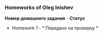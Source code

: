 
### Homeworks of Oleg Inishev

**Номер домашнего задания**        -  **Статус**
* Homework 1  -  * Передано на проверку *  
